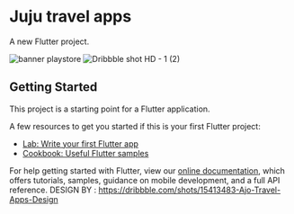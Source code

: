 # Juju travel apps

A new Flutter project.

![banner playstore](https://user-images.githubusercontent.com/61135648/115142500-adf38400-a074-11eb-824b-d859185eab46.png)
![Dribbble shot HD - 1 (2)](https://user-images.githubusercontent.com/61135648/115142504-b0ee7480-a074-11eb-9cba-f0e2c030d30d.png)


## Getting Started

This project is a starting point for a Flutter application.

A few resources to get you started if this is your first Flutter project:

- [Lab: Write your first Flutter app](https://flutter.dev/docs/get-started/codelab)
- [Cookbook: Useful Flutter samples](https://flutter.dev/docs/cookbook)

For help getting started with Flutter, view our
[online documentation](https://flutter.dev/docs), which offers tutorials,
samples, guidance on mobile development, and a full API reference.
DESIGN BY : https://dribbble.com/shots/15413483-Ajo-Travel-Apps-Design
